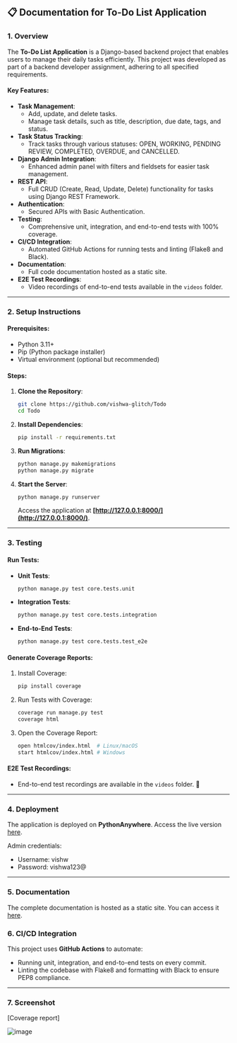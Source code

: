 ## **📋 Documentation for To-Do List Application**

### **1. Overview**
The **To-Do List Application** is a Django-based backend project that enables users to manage their daily tasks efficiently. This project was developed as part of a backend developer assignment, adhering to all specified requirements.

#### **Key Features**:
- **Task Management**:
  - Add, update, and delete tasks.
  - Manage task details, such as title, description, due date, tags, and status.
- **Task Status Tracking**:
  - Track tasks through various statuses: OPEN, WORKING, PENDING REVIEW, COMPLETED, OVERDUE, and CANCELLED.
- **Django Admin Integration**:
  - Enhanced admin panel with filters and fieldsets for easier task management.
- **REST API**:
  - Full CRUD (Create, Read, Update, Delete) functionality for tasks using Django REST Framework.
- **Authentication**:
  - Secured APIs with Basic Authentication.
- **Testing**:
  - Comprehensive unit, integration, and end-to-end tests with 100% coverage.
- **CI/CD Integration**:
  - Automated GitHub Actions for running tests and linting (Flake8 and Black).
- **Documentation**:
  - Full code documentation hosted as a static site.
- **E2E Test Recordings**:
  - Video recordings of end-to-end tests available in the `videos` folder.

---

### **2. Setup Instructions**

#### **Prerequisites**:
- Python 3.11+
- Pip (Python package installer)
- Virtual environment (optional but recommended)

#### **Steps**:
1. **Clone the Repository**:

   ```bash
   git clone https://github.com/vishwa-glitch/Todo
   cd Todo
   ```

3. **Install Dependencies**:
   
   ```bash
   pip install -r requirements.txt
   ```

4. **Run Migrations**:
   
   ```bash
   python manage.py makemigrations
   python manage.py migrate
   ```

5. **Start the Server**:
   
   ```bash
   python manage.py runserver
   ```

   Access the application at **[http://127.0.0.1:8000/](http://127.0.0.1:8000/)**.

---

### **3. Testing**

#### **Run Tests**:
- **Unit Tests**:
  
  ```bash
  python manage.py test core.tests.unit
  ```

- **Integration Tests**:
  
  ```bash
  python manage.py test core.tests.integration
  ```

- **End-to-End Tests**:
  
  ```bash
  python manage.py test core.tests.test_e2e
  ```

#### **Generate Coverage Reports**:
1. Install Coverage:

   ```bash
   pip install coverage
   ```

2. Run Tests with Coverage:

   ```bash
   coverage run manage.py test
   coverage html
   ```

3. Open the Coverage Report:

   ```bash
   open htmlcov/index.html  # Linux/macOS
   start htmlcov/index.html # Windows
   ```

#### **E2E Test Recordings**:
- End-to-end test recordings are available in the `videos` folder. 📂

---

### **4. Deployment**
The application is deployed on **PythonAnywhere**. Access the live version [here](https://vishwa55.pythonanywhere.com/).

Admin credentials:
- Username: vishw
- Password: vishwa123@
---
### **5. Documentation**
The complete documentation is hosted as a static site. You can access it [here](https://vishwa55.pythonanywhere.com/swagger/).

### **6. CI/CD Integration**
This project uses **GitHub Actions** to automate:
- Running unit, integration, and end-to-end tests on every commit.
- Linting the codebase with Flake8 and formatting with Black to ensure PEP8 compliance.

---

### **7. Screenshot**
[Coverage report]

![image](https://github.com/user-attachments/assets/119d666b-1a42-4d6f-a9d4-019cb6f30771)

